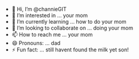 - 👋 Hi, I’m @channieGIT
- 👀 I’m interested in ... your mom
- 🌱 I’m currently learning ... how to do your mom
- 💞️ I’m looking to collaborate on ... doing your mom
- 📫 How to reach me ... your mom
- 😄 Pronouns: ... dad
- ⚡ Fun fact: ... still havent found the milk yet son!

<!---
channieGIT/channieGIT is a ✨ special ✨ repository because its `README.md` (this file) appears on your GitHub profile.
You can click the Preview link to take a look at your changes.
--->
